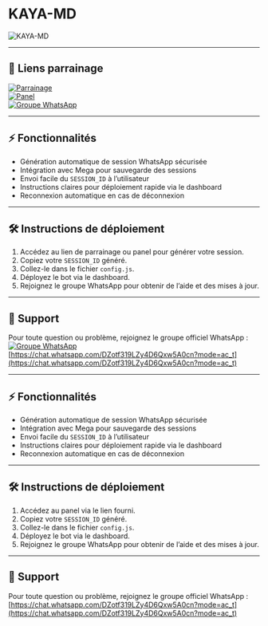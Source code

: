 # KAYA-MD

![KAYA-MD](https://files.catbox.moe/ya7puq.jpg)



---

## 🔗 Liens parrainage

[![Parrainage](https://img.shields.io/badge/Parrainage-Visiter-blue?style=for-the-badge&logo=whatsapp)](https://kaya-md-session-id-0hdu.onrender.com/)  
[![Panel](https://img.shields.io/badge/Panel-Accéder-blue?style=for-the-badge&logo=github)](https://dashboard.katabump.com/auth/login#483bf6)  
[![Groupe WhatsApp](https://img.shields.io/badge/Groupe_WhatsApp-Rejoindre-green?style=for-the-badge&logo=whatsapp)](https://chat.whatsapp.com/DZotf319LZy4D6Qxw5A0cn?mode=ac_t)

---

## ⚡ Fonctionnalités
- Génération automatique de session WhatsApp sécurisée
- Intégration avec Mega pour sauvegarde des sessions
- Envoi facile du `SESSION_ID` à l’utilisateur
- Instructions claires pour déploiement rapide via le dashboard
- Reconnexion automatique en cas de déconnexion

---

## 🛠️ Instructions de déploiement
1. Accédez au lien de parrainage ou panel pour générer votre session.  
2. Copiez votre `SESSION_ID` généré.  
3. Collez-le dans le fichier `config.js`.  
4. Déployez le bot via le dashboard.  
5. Rejoignez le groupe WhatsApp pour obtenir de l’aide et des mises à jour.

---

## 💬 Support
Pour toute question ou problème, rejoignez le groupe officiel WhatsApp :  
[![Groupe WhatsApp](https://img.shields.io/badge/Groupe_WhatsApp-Rejoindre-green?style=for-the-badge&logo=whatsapp)](https://chat.whatsapp.com/DZotf319LZy4D6Qxw5A0cn?mode=ac_t)[https://chat.whatsapp.com/DZotf319LZy4D6Qxw5A0cn?mode=ac_t](https://chat.whatsapp.com/DZotf319LZy4D6Qxw5A0cn?mode=ac_t)

---

## ⚡ Fonctionnalités
- Génération automatique de session WhatsApp sécurisée
- Intégration avec Mega pour sauvegarde des sessions
- Envoi facile du `SESSION_ID` à l’utilisateur
- Instructions claires pour déploiement rapide via le dashboard
- Reconnexion automatique en cas de déconnexion

---

## 🛠️ Instructions de déploiement
1. Accédez au panel via le lien fourni.  
2. Copiez votre `SESSION_ID` généré.  
3. Collez-le dans le fichier `config.js`.  
4. Déployez le bot via le dashboard.  
5. Rejoignez le groupe WhatsApp pour obtenir de l’aide et des mises à jour.

---

## 💬 Support
Pour toute question ou problème, rejoignez le groupe officiel WhatsApp :  
[https://chat.whatsapp.com/DZotf319LZy4D6Qxw5A0cn?mode=ac_t](https://chat.whatsapp.com/DZotf319LZy4D6Qxw5A0cn?mode=ac_t)
